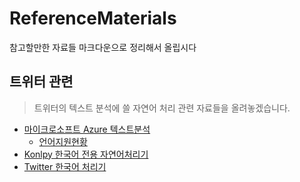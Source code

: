 # ReferenceMaterials
참고할만한 자료들 마크다운으로 정리해서 올립시다

## 트위터 관련
> 트위터의 텍스트 분석에 쓸 자연어 처리 관련 자료들을 올려놓겠습니다.
- [마이크로소프트 Azure 텍스트분석](https://docs.microsoft.com/ko-kr/azure/cognitive-services/text-analytics/language-support)
  - [언어지원현황](https://docs.microsoft.com/ko-kr/azure/cognitive-services/text-analytics/language-support)
- [Konlpy 한국어 전용 자연어처리기](https://konlpy-ko.readthedocs.io/ko/v0.4.3/)
- [Twitter 한국어 처리기](https://github.com/twitter/twitter-korean-text)
